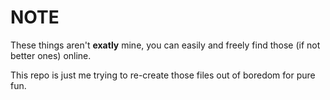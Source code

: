 # NOTE
These things aren't __exatly__ mine, you can easily and freely find those (if not better ones) online.

This repo is just me trying to re-create those files out of boredom for pure fun.
